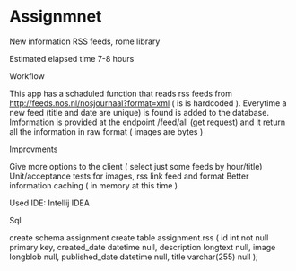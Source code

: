 # Assignmnet

New information RSS feeds, rome library

Estimated elapsed time 7-8 hours

Workflow

This app has a schaduled function that reads rss feeds from  http://feeds.nos.nl/nosjournaal?format=xml ( is is hardcoded ).
Everytime a new feed (title and date are unique) is found is added to the database.
Imformation is provided at the endpoint /feed/all (get request) and it return all the information in raw format ( images are bytes )


Improvments

Give more options to the client ( select just some feeds by hour/title)
Unit/acceptance tests for images, rss link feed and format
Better information caching ( in memory at this time )


Used IDE:
Intellij IDEA

Sql

create schema assignment
create table assignment.rss
(
  id             int          not null
    primary key,
  created_date   datetime     null,
  description    longtext     null,
  image          longblob     null,
  published_date datetime     null,
  title          varchar(255) null
);


